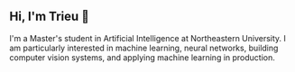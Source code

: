 ## **Hi, I'm Trieu 👋**

I'm a Master's student in Artificial Intelligence at Northeastern University. I am particularly interested in machine learning, neural networks, building computer vision systems, and applying machine learning in production.
